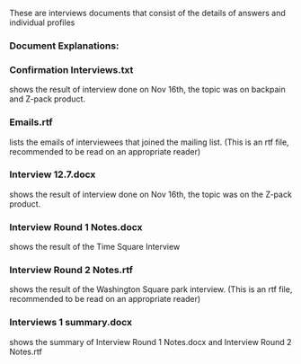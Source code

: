 These are interviews documents that consist of the details of answers and individual profiles

### Document Explanations:

### Confirmation Interviews.txt

  shows the result of interview done on Nov 16th, the topic was on backpain and Z-pack product.
  
### Emails.rtf

  lists the emails of interviewees that joined the mailing list. (This is an rtf file, recommended to be read on an appropriate reader)
  
### Interview 12.7.docx

  shows the result of interview done on Nov 16th, the topic was on the Z-pack product.
  
### Interview Round 1 Notes.docx

  shows the result of the Time Square Interview
  
### Interview Round 2 Notes.rtf

  shows the result of the Washington Square park interview. (This is an rtf file, recommended to be read on an appropriate reader)
  
### Interviews 1 summary.docx

  shows the summary of Interview Round 1 Notes.docx and Interview Round 2 Notes.rtf
